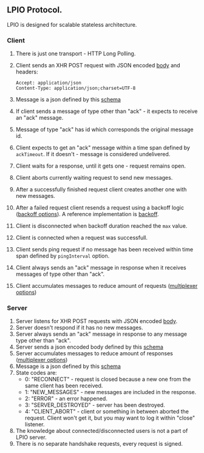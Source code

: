 ## LPIO Protocol.

LPIO is designed for scalable stateless architecture.

### Client

1. There is just one transport - HTTP Long Polling.
1. Client sends an XHR POST request with JSON encoded [body](./schemas/client-request-body.json) and headers:

    ```
    Accept: application/json
    Content-Type: application/json;charset=UTF-8
    ```
1. Message is a json defined by this [schema](./schemas/message.json)
1. If client sends a message of type other than "ack" - it expects to receive an "ack" message.
1. Message of type "ack" has id which corresponds the original message id.
1. Client expects to get an "ack" message within a time span defined by `ackTimeout`. If it doesn't - message is considered undelivered.
1. Client waits for a response, until it gets one - request remains open.
1. Client aborts currently waiting request to send new messages.
1. After a successfully finished request client creates another one with new messages.
1. After a failed request client resends a request using a backoff logic ([backoff options](./schemas/client-backoff-options.json)). A reference implementation is [backoff](https://github.com/segmentio/backo).
1. Client is disconnected when backoff duration reached the `max` value.
1. Client is connected when a request was successfull.
1. Client sends ping request if no message has been received within time span defined by `pingInterval` option.
1. Client always sends an "ack" message in response when it receives messages of type other than "ack".
1. Client accumulates messages to reduce amount of requests ([multiplexer options](./schemas/multiplexer-options.json))

### Server

1. Server listens for XHR POST requests with JSON encoded [body](./schemas/client-request-body.json).
1. Server doesn't respond if it has no new messages.
1. Server always sends an "ack" message in response to any message type other than "ack".
1. Server sends a json encoded body defined by this [schema](./schemas/server-response.body.json)
1. Server accumulates messages to reduce amount of responses ([multiplexer options](./schemas/multiplexer-options.json))
1. Message is a json defined by this [schema](./schemas/message.json)
1. State codes are:
    - 0: "RECONNECT" - request is closed because a new one from the same client has been received.
    - 1: "NEW_MESSAGES" - new messages are included in the response.
    - 2: "ERROR" - an error happened.
    - 3: "SERVER_DESTROYED" - server has been destroyed.
    - 4: "CLIENT_ABORT" - client or something in between aborted the request. Client won't get it, but you may want to log it within "close" listener.
1. The knowledge about connected/disconnected users is not a part of LPIO server.
1. There is no separate handshake requests, every request is signed.

